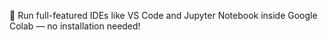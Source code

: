 🚀 Run full-featured IDEs like VS Code and Jupyter Notebook inside Google Colab — no installation needed!
